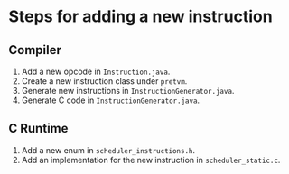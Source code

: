 # Steps for adding a new instruction

## Compiler
1. Add a new opcode in `Instruction.java`.
2. Create a new instruction class under `pretvm`.
3. Generate new instructions in `InstructionGenerator.java`.
4. Generate C code in `InstructionGenerator.java`.

## C Runtime
1. Add a new enum in `scheduler_instructions.h`.
2. Add an implementation for the new instruction in `scheduler_static.c`.

